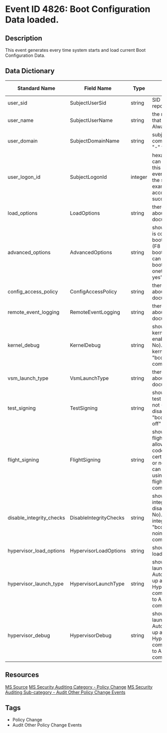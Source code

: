 # Event ID 4826: Boot Configuration Data loaded.

## Description
This event generates every time system starts and load current Boot Configuration Data.

## Data Dictionary
|Standard Name|Field Name|Type|Description|Sample Value|
|---|---|---|---|---|
|user_sid|SubjectUserSid|string|SID of account that reported this event.|S-1-5-18|
|user_name|SubjectUserName|string|the name of the account that reported this event. Always "-" for this event.|-|
|user_domain|SubjectDomainName|string|subject's domain or computer name. Always "-" for this event.|-|
|user_logon_id|SubjectLogonId|integer|hexadecimal value that can help you correlate this event with recent events that might contain the same Logon ID, for example, "4624: An account was successfully logged on."|0x3e7|
|load_options|LoadOptions|string|there is no information about this field in this document.|-|
|advanced_options|AdvancedOptions|string|shows whether Windows is configured for system boot to the legacy menu (F8 menu) on the next boot (Yes or No). You can enable advanced boot using "bcdedit /set onetimeadvancedoptions yes" command.|%%1843|
|config_access_policy|ConfigAccessPolicy|string|there is no information about this field in this document.|%%1846|
|remote_event_logging|RemoteEventLogging|string|there is no information about this field in this document.|%%1843|
|kernel_debug|KernelDebug|string|shows whether Windows kernel debugging is enabled or not (Yes or No). You can enable kernel debugging using "bcdedit /debug on" command.|%%1843|
|vsm_launch_type|VsmLaunchType|string|there is no information about this field in this document.|%%1848|
|test_signing|TestSigning|string|shows whether Windows test signing is enabled or not (Yes or No). You can disable test signing using "bcdedit /set testsigning off" command.|%%1843|
|flight_signing|FlightSigning|string|shows whether Windows flight signing (which allows flight-signed code signing certificates) is enabled or not (Yes or No). You can disable flight signing using "bcdedit /set flightsigning off" command.|%%1843|
|disable_integrity_checks|DisableIntegrityChecks|string|shows whether Windows integrity check is disabled or not (Yes or No). You can disable integrity checks using "bcdedit /set nointegritychecks on" command.|%%1843|
|hypervisor_load_options|HypervisorLoadOptions|string|shows hypervisor loadoptions.|-|
|hypervisor_launch_type|HypervisorLaunchType|string|shows the hypervisor launch options (Off or Auto). If you are setting up a debugger to debug Hyper-V on a target computer, set this option to Auto on the target computer.|%%1848|
|hypervisor_debug|HypervisorDebug|string|shows the hypervisor launch options (Off or Auto). If you are setting up a debugger to debug Hyper-V on a target computer, set this option to Auto on the target computer.|%%1843|

## Resources
[MS Source](https://github.com/MicrosoftDocs/windows-itpro-docs/blob/public/windows/security/threat-protection/auditing/event-4826.md)
[MS Security Auditing Category - Policy Change](https://docs.microsoft.com/en-us/windows/security/threat-protection/auditing/advanced-security-audit-policy-settings#policy-change)
[MS Security Auditing Sub-category - Audit Other Policy Change Events](https://github.com/MicrosoftDocs/windows-itpro-docs/tree/master/windows/security/threat-protection/auditing/audit-other-policy-change-events.md)

## Tags
* Policy Change
* Audit Other Policy Change Events